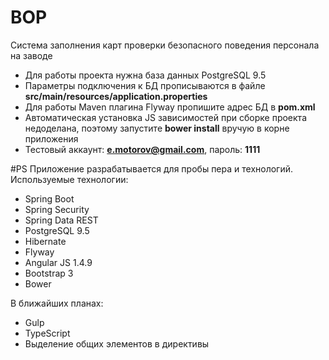 # BOP
Система заполнения карт проверки безопасного поведения персонала на заводе

* Для работы проекта нужна база данных PostgreSQL 9.5
* Параметры подключения к БД прописываются в файле **src/main/resources/application.properties**
* Для работы Maven плагина Flyway пропишите адрес БД в **pom.xml**
* Автоматическая установка JS зависимостей при сборке проекта недоделана, поэтому запустите **bower install** вручую в корне приложения
* Тестовый аккаунт: **e.motorov@gmail.com**, пароль: **1111**

#PS
Приложение разрабатывается для пробы пера и технологий.
Используемые технологии:

* Spring Boot
* Spring Security
* Spring Data REST
* PostgreSQL 9.5
* Hibernate
* Flyway
* Angular JS 1.4.9
* Bootstrap 3
* Bower

В ближайших планах:

* Gulp
* TypeScript
* Выделение общих элементов в директивы